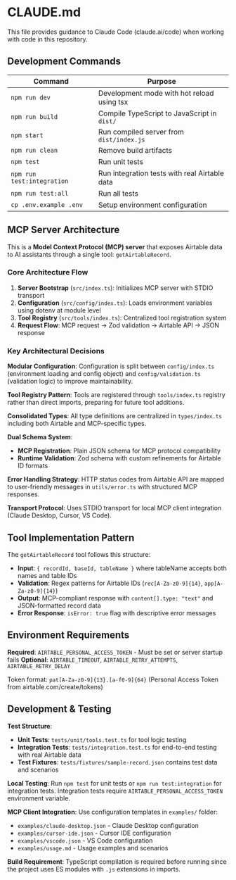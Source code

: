 # CLAUDE.md

This file provides guidance to Claude Code (claude.ai/code) when working with code in this repository.

## Development Commands

| Command | Purpose |
|---------|---------|
| `npm run dev` | Development mode with hot reload using tsx |
| `npm run build` | Compile TypeScript to JavaScript in `dist/` |
| `npm start` | Run compiled server from `dist/index.js` |
| `npm run clean` | Remove build artifacts |
| `npm test` | Run unit tests |
| `npm run test:integration` | Run integration tests with real Airtable data |
| `npm run test:all` | Run all tests |
| `cp .env.example .env` | Setup environment configuration |

## MCP Server Architecture

This is a **Model Context Protocol (MCP) server** that exposes Airtable data to AI assistants through a single tool: `getAirtableRecord`.

### Core Architecture Flow
1. **Server Bootstrap** (`src/index.ts`): Initializes MCP server with STDIO transport
2. **Configuration** (`src/config/index.ts`): Loads environment variables using dotenv at module level
3. **Tool Registry** (`src/tools/index.ts`): Centralized tool registration system
4. **Request Flow**: MCP request → Zod validation → Airtable API → JSON response

### Key Architectural Decisions

**Modular Configuration**: Configuration is split between `config/index.ts` (environment loading and config object) and `config/validation.ts` (validation logic) to improve maintainability.

**Tool Registry Pattern**: Tools are registered through `tools/index.ts` registry rather than direct imports, preparing for future tool additions.

**Consolidated Types**: All type definitions are centralized in `types/index.ts` including both Airtable and MCP-specific types.

**Dual Schema System**: 
- **MCP Registration**: Plain JSON schema for MCP protocol compatibility
- **Runtime Validation**: Zod schema with custom refinements for Airtable ID formats

**Error Handling Strategy**: HTTP status codes from Airtable API are mapped to user-friendly messages in `utils/error.ts` with structured MCP responses.

**Transport Protocol**: Uses STDIO transport for local MCP client integration (Claude Desktop, Cursor, VS Code).

## Tool Implementation Pattern

The `getAirtableRecord` tool follows this structure:
- **Input**: `{ recordId, baseId, tableName }` where tableName accepts both names and table IDs
- **Validation**: Regex patterns for Airtable IDs (`rec[A-Za-z0-9]{14}`, `app[A-Za-z0-9]{14}`)
- **Output**: MCP-compliant response with `content[].type: "text"` and JSON-formatted record data
- **Error Response**: `isError: true` flag with descriptive error messages

## Environment Requirements

**Required**: `AIRTABLE_PERSONAL_ACCESS_TOKEN` - Must be set or server startup fails
**Optional**: `AIRTABLE_TIMEOUT`, `AIRTABLE_RETRY_ATTEMPTS`, `AIRTABLE_RETRY_DELAY`

Token format: `pat[A-Za-z0-9]{13}.[a-f0-9]{64}` (Personal Access Token from airtable.com/create/tokens)

## Development & Testing

**Test Structure**: 
- **Unit Tests**: `tests/unit/tools.test.ts` for tool logic testing
- **Integration Tests**: `tests/integration.test.ts` for end-to-end testing with real Airtable data
- **Test Fixtures**: `tests/fixtures/sample-record.json` contains test data and scenarios

**Local Testing**: Run `npm test` for unit tests or `npm run test:integration` for integration tests. Integration tests require `AIRTABLE_PERSONAL_ACCESS_TOKEN` environment variable.

**MCP Client Integration**: Use configuration templates in `examples/` folder:
- `examples/claude-desktop.json` - Claude Desktop configuration
- `examples/cursor-ide.json` - Cursor IDE configuration  
- `examples/vscode.json` - VS Code configuration
- `examples/usage.md` - Usage examples and scenarios

**Build Requirement**: TypeScript compilation is required before running since the project uses ES modules with `.js` extensions in imports.